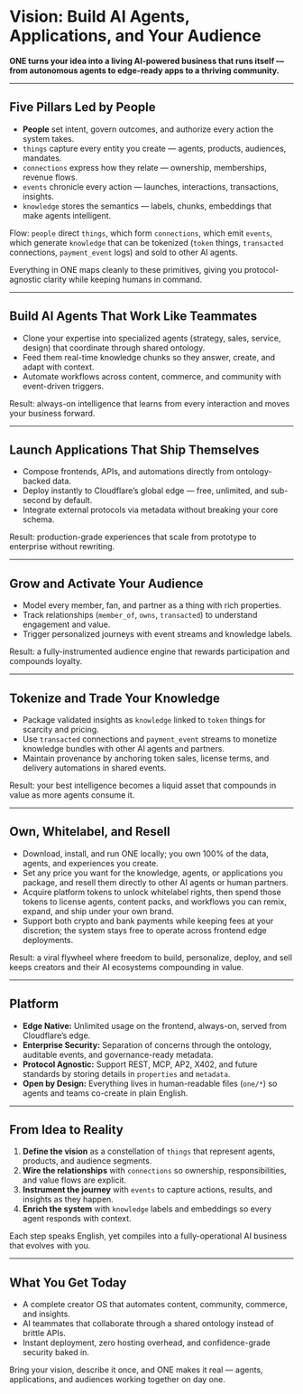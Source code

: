 # Vision: Build AI Agents, Applications, and Your Audience

**ONE turns your idea into a living AI-powered business that runs itself — from autonomous agents to edge-ready apps to a thriving community.**

---

## Five Pillars Led by People

- **People** set intent, govern outcomes, and authorize every action the system takes.
- `things` capture every entity you create — agents, products, audiences, mandates.
- `connections` express how they relate — ownership, memberships, revenue flows.
- `events` chronicle every action — launches, interactions, transactions, insights.
- `knowledge` stores the semantics — labels, chunks, embeddings that make agents intelligent.

Flow: `people` direct `things`, which form `connections`, which emit `events`, which generate `knowledge` that can be tokenized (`token` things, `transacted` connections, `payment_event` logs) and sold to other AI agents.

Everything in ONE maps cleanly to these primitives, giving you protocol-agnostic clarity while keeping humans in command.

---

## Build AI Agents That Work Like Teammates

- Clone your expertise into specialized agents (strategy, sales, service, design) that coordinate through shared ontology.
- Feed them real-time knowledge chunks so they answer, create, and adapt with context.
- Automate workflows across content, commerce, and community with event-driven triggers.

Result: always-on intelligence that learns from every interaction and moves your business forward.

---

## Launch Applications That Ship Themselves

- Compose frontends, APIs, and automations directly from ontology-backed data.
- Deploy instantly to Cloudflare’s global edge — free, unlimited, and sub-second by default.
- Integrate external protocols via metadata without breaking your core schema.

Result: production-grade experiences that scale from prototype to enterprise without rewriting.

---

## Grow and Activate Your Audience

- Model every member, fan, and partner as a thing with rich properties.
- Track relationships (`member_of`, `owns`, `transacted`) to understand engagement and value.
- Trigger personalized journeys with event streams and knowledge labels.

Result: a fully-instrumented audience engine that rewards participation and compounds loyalty.

---

## Tokenize and Trade Your Knowledge

- Package validated insights as `knowledge` linked to `token` things for scarcity and pricing.
- Use `transacted` connections and `payment_event` streams to monetize knowledge bundles with other AI agents and partners.
- Maintain provenance by anchoring token sales, license terms, and delivery automations in shared events.

Result: your best intelligence becomes a liquid asset that compounds in value as more agents consume it.

---

## Own, Whitelabel, and Resell

- Download, install, and run ONE locally; you own 100% of the data, agents, and experiences you create.
- Set any price you want for the knowledge, agents, or applications you package, and resell them directly to other AI agents or human partners.
- Acquire platform tokens to unlock whitelabel rights, then spend those tokens to license agents, content packs, and workflows you can remix, expand, and ship under your own brand.
- Support both crypto and bank payments while keeping fees at your discretion; the system stays free to operate across frontend edge deployments.

Result: a viral flywheel where freedom to build, personalize, deploy, and sell keeps creators and their AI ecosystems compounding in value.

---

## Platform

- **Edge Native:** Unlimited usage on the frontend, always-on, served from Cloudflare’s edge.
- **Enterprise Security:** Separation of concerns through the ontology, auditable events, and governance-ready metadata.
- **Protocol Agnostic:** Support REST, MCP, AP2, X402, and future standards by storing details in `properties` and `metadata`.
- **Open by Design:** Everything lives in human-readable files (`one/*`) so agents and teams co-create in plain English.

---

## From Idea to Reality

1. **Define the vision** as a constellation of `things` that represent agents, products, and audience segments.
2. **Wire the relationships** with `connections` so ownership, responsibilities, and value flows are explicit.
3. **Instrument the journey** with `events` to capture actions, results, and insights as they happen.
4. **Enrich the system** with `knowledge` labels and embeddings so every agent responds with context.

Each step speaks English, yet compiles into a fully-operational AI business that evolves with you.

---

## What You Get Today

- A complete creator OS that automates content, community, commerce, and insights.
- AI teammates that collaborate through a shared ontology instead of brittle APIs.
- Instant deployment, zero hosting overhead, and confidence-grade security baked in.

Bring your vision, describe it once, and ONE makes it real — agents, applications, and audiences working together on day one.
